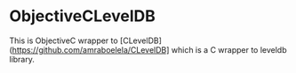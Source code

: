 # ObjectiveCLevelDB
This is ObjectiveC wrapper to [CLevelDB](https://github.com/amraboelela/CLevelDB] which is a C wrapper to leveldb library.
